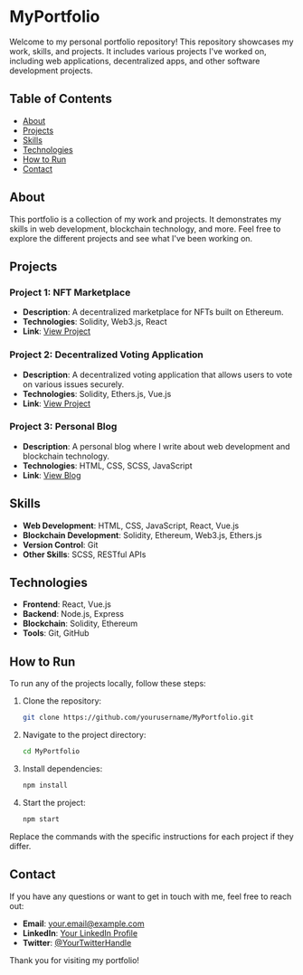 # MyPortfolio

Welcome to my personal portfolio repository! This repository showcases my work, skills, and projects. It includes various projects I've worked on, including web applications, decentralized apps, and other software development projects.

## Table of Contents

- [About](#about)
- [Projects](#projects)
- [Skills](#skills)
- [Technologies](#technologies)
- [How to Run](#how-to-run)
- [Contact](#contact)

## About

This portfolio is a collection of my work and projects. It demonstrates my skills in web development, blockchain technology, and more. Feel free to explore the different projects and see what I've been working on.

## Projects

### Project 1: NFT Marketplace

- **Description**: A decentralized marketplace for NFTs built on Ethereum.
- **Technologies**: Solidity, Web3.js, React
- **Link**: [View Project](#)

### Project 2: Decentralized Voting Application

- **Description**: A decentralized voting application that allows users to vote on various issues securely.
- **Technologies**: Solidity, Ethers.js, Vue.js
- **Link**: [View Project](#)

### Project 3: Personal Blog

- **Description**: A personal blog where I write about web development and blockchain technology.
- **Technologies**: HTML, CSS, SCSS, JavaScript
- **Link**: [View Blog](#)

## Skills

- **Web Development**: HTML, CSS, JavaScript, React, Vue.js
- **Blockchain Development**: Solidity, Ethereum, Web3.js, Ethers.js
- **Version Control**: Git
- **Other Skills**: SCSS, RESTful APIs

## Technologies

- **Frontend**: React, Vue.js
- **Backend**: Node.js, Express
- **Blockchain**: Solidity, Ethereum
- **Tools**: Git, GitHub

## How to Run

To run any of the projects locally, follow these steps:

1. Clone the repository:
    ```bash
    git clone https://github.com/yourusername/MyPortfolio.git
    ```

2. Navigate to the project directory:
    ```bash
    cd MyPortfolio
    ```

3. Install dependencies:
    ```bash
    npm install
    ```

4. Start the project:
    ```bash
    npm start
    ```

Replace the commands with the specific instructions for each project if they differ.

## Contact

If you have any questions or want to get in touch with me, feel free to reach out:

- **Email**: your.email@example.com
- **LinkedIn**: [Your LinkedIn Profile](#)
- **Twitter**: [@YourTwitterHandle](#)

Thank you for visiting my portfolio!

